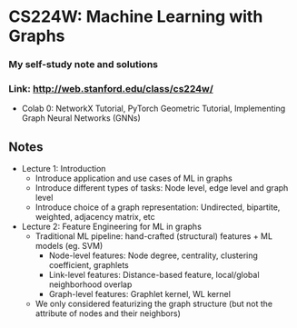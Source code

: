 # CS224W: Machine Learning with Graphs
### My self-study note and solutions
### Link: http://web.stanford.edu/class/cs224w/

- Colab 0: NetworkX Tutorial, PyTorch Geometric Tutorial, Implementing Graph Neural Networks (GNNs)


## Notes
- Lecture 1: Introduction
  - Introduce application and use cases of ML in graphs
  - Introduce different types of tasks: Node level, edge level and graph level
  - Introduce choice of a graph representation: Undirected, bipartite, weighted, adjacency matrix, etc
- Lecture 2: Feature Engineering for ML in graphs
  - Traditional ML pipeline: hand-crafted (structural) features + ML models (eg. SVM)
    - Node-level features: Node degree, centrality, clustering coefficient, graphlets
    - Link-level features: Distance-based feature, local/global neighborhood overlap
    - Graph-level features: Graphlet kernel, WL kernel
  - We only considered featurizing the graph structure (but not the attribute of nodes and their neighbors)
